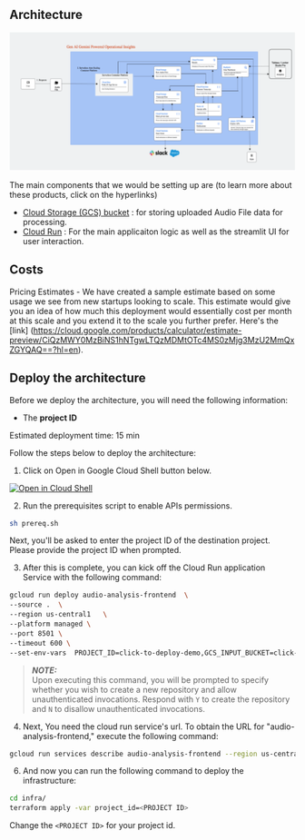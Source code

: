 ## Architecture

<p align="center"><img src="assets/Architecture.png"></p>

The main components that we would be setting up are (to learn more about these products, click on the hyperlinks)

* [Cloud Storage (GCS) bucket](https://cloud.google.com/storage/) : for storing uploaded Audio File data for processing.
* [Cloud Run](https://cloud.google.com/run/docs/overview/what-is-cloud-run) : For the main applicaiton logic as well as the streamlit UI for user interaction.


## Costs

Pricing Estimates - We have created a sample estimate based on some usage we see from new startups looking to scale. This estimate would give you an idea of how much this deployment would essentially cost per month at this scale and you extend it to the scale you further prefer. Here's the [link]
(https://cloud.google.com/products/calculator/estimate-preview/CiQzMWY0MzBiNS1hNTgwLTQzMDMtOTc4MS0zMjg3MzU2MmQxZGYQAQ==?hl=en).


## Deploy the architecture
Before we deploy the architecture, you will need the following information:
 * The **project ID**

Estimated deployment time: 15 min

Follow the steps below to deploy the architecture:

1. Click on Open in Google Cloud Shell button below.
<a href="https://ssh.cloud.google.com/cloudshell/editor?cloudshell_git_repo=https://github.com/GoogleCloudPlatform/click-to-deploy-solutions&cloudshell_workspace=data-loss-prevention&cloudshell_tutorial=tutorial.md" target="_new">
    <img alt="Open in Cloud Shell" src="https://gstatic.com/cloudssh/images/open-btn.svg">
</a>

2. Run the prerequisites script to enable APIs permissions.

```sh
sh prereq.sh
```
Next, you'll be asked to enter the project ID of the destination project. Please provide the project ID when prompted.  

3. After this is complete, you can kick off the Cloud Run application Service with the following command:

```sh
gcloud run deploy audio-analysis-frontend  \
--source .  \
--region us-central1   \
--platform managed \
--port 8501 \
--timeout 600 \
--set-env-vars  PROJECT_ID=click-to-deploy-demo,GCS_INPUT_BUCKET=click-to-deploy-demo-audio_analysis_input,GCS_OUTPUT_BUCKET=click-to-deploy-demo-audio_analysis_output
```

> **_NOTE:_**  
> Upon executing this command, you will be prompted to specify whether you wish to create a new repository and allow unauthenticated invocations. Respond with `Y` to create the repository and `N` to disallow unauthenticated invocations.

4. Next, You need the cloud run service's url. To obtain the URL for "audio-analysis-frontend," execute the following command:

```sh
gcloud run services describe audio-analysis-frontend --region us-central1 --format 'value(status.url)'
```

6. And now you can run the following command to deploy the infrastructure:

```sh
cd infra/
terraform apply -var project_id=<PROJECT ID>
```

Change the `<PROJECT ID>` for your project id.